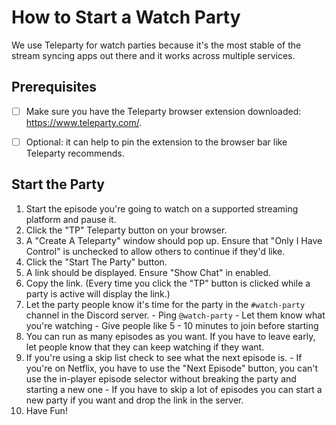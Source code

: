# How to Start a Watch Party

We use Teleparty for watch parties because it's the most stable of the stream syncing apps out there and it works across multiple services.


## Prerequisites

 - [ ] Make sure you have the Teleparty browser extension downloaded: https://www.teleparty.com/.
 - [ ] Optional: it can help to pin the extension to the browser bar like Teleparty recommends.


## Start the Party

  1. Start the episode you're going to watch on a supported streaming platform and pause it.
  2. Click the "TP" Teleparty button on your browser. 
  3. A "Create A Teleparty" window should pop up. Ensure that "Only I Have Control" is unchecked to allow others to continue if they'd like.
  4. Click the "Start The Party" button.
  5. A link should be displayed. Ensure "Show Chat" in enabled.
  6. Copy the link. (Every time you click the "TP" button is clicked while a party is active will display the link.)
  7. Let the party people know it's time for the party in the `#watch-party` channel in the Discord server.
    - Ping `@watch-party`
    - Let them know what you're watching
    - Give people like 5 - 10 minutes to join before starting
  8. You can run as many episodes as you want. If you have to leave early, let people know that they can keep watching if they want.
  9. If you're using a skip list check to see what the next episode is.
    - If you're on Netflix, you have to use the "Next Episode" button, you can't use the in-player episode selector without breaking the party and starting a new one
    - If you have to skip a lot of episodes you can start a new party if you want and drop the link in the server.
  10. Have Fun!
  
